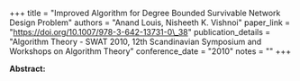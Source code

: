 +++
title = "Improved Algorithm for Degree Bounded Survivable Network Design Problem"
authors = "Anand Louis, Nisheeth K. Vishnoi"
paper_link = "https://doi.org/10.1007/978-3-642-13731-0\_38"
publication_details = "Algorithm Theory - SWAT 2010,  12th Scandinavian Symposium and Workshops on Algorithm Theory"
conference_date = "2010"
notes = ""
+++

<b>Abstract:</b>
